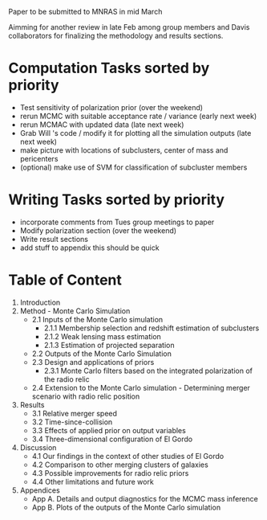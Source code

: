 Paper to be submitted to MNRAS in mid March

Aimming for another review in late Feb among group members and Davis collaborators for finalizing the methodology and results sections.

Computation Tasks sorted by priority  
=====
*  Test sensitivity of polarization prior (over the weekend)
*  rerun MCMC with suitable acceptance rate / variance (early next week) 
*  rerun MCMAC with updated data (late next week) 
*  Grab Will 's code / modify it for plotting all the simulation outputs
  (late next week) 
*  make picture with locations of subclusters, center of mass and
   pericenters
* (optional) make use of SVM for classification of subcluster members 

Writing Tasks sorted by priority  
=====
*  incorporate comments from Tues group meetings to paper
*  Modify polarization section (over the weekend) 
*  Write result sections  
*  add stuff to appendix this should be quick

Table of Content
====
1. Introduction 
2. Method - Monte Carlo Simulation 
	* 2.1 Inputs of the Monte Carlo simulation 
		* 2.1.1 Membership selection and redshift estimation of subclusters 
		* 2.1.2 Weak lensing mass estimation 
		* 2.1.3 Estimation of projected separation 
	* 2.2 Outputs of the Monte Carlo Simulation 		
	* 2.3 Design and applications of priors 
		* 2.3.1 Monte Carlo filters based on the integrated polarization of the radio relic 
	* 2.4 Extension to the Monte Carlo simulation - Determining merger
	scenario with radio relic position 
3. Results 
	* 3.1 Relative merger speed  
	* 3.2 Time-since-collision
	* 3.3 Effects of applied prior on output variables 
	* 3.4 Three-dimensional configuration of El Gordo 
4. Discussion 
	* 4.1 Our findings in the context of other studies of El Gordo
	* 4.2 Comparison to other merging clusters of galaxies 
	* 4.3 Possible improvements for radio relic priors  
	* 4.4 Other limitations and future work 
5. Appendices 
	* App A. Details and output diagnostics for the MCMC mass inference 
	* App B. Plots of the outputs of the Monte Carlo simulation 
